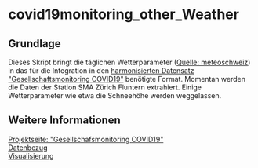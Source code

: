 # covid19monitoring_other_Weather

## Grundlage 
Dieses Skript bringt die täglichen Wetterparameter ([Quelle: meteoschweiz](https://data.geo.admin.ch/ch.meteoschweiz.klima/nbcn-tageswerte/VQEA34.csv)) in das für die Integration in den [harmonisierten Datensatz "Gesellschaftsmonitoring COVID19"](https://raw.githubusercontent.com/statistikZH/covid19monitoring/master/covid19socialmonitoring.csv) benötigte Format. Momentan werden die Daten der Station SMA Zürich Fluntern extrahiert. Einige Wetterparameter wie etwa die Schneehöhe werden weggelassen. 

## Weitere Informationen
[Projektseite: "Gesellschafsmonitoring COVID19"](https://github.com/statistikZH/covid19monitoring) <br>
[Datenbezug](https://www.web.statistik.zh.ch/covid19_indikatoren_uebersicht/#/) <br>
[Visualisierung](https://www.web.statistik.zh.ch/cms_vis/covid19_indikatoren/) <br>






